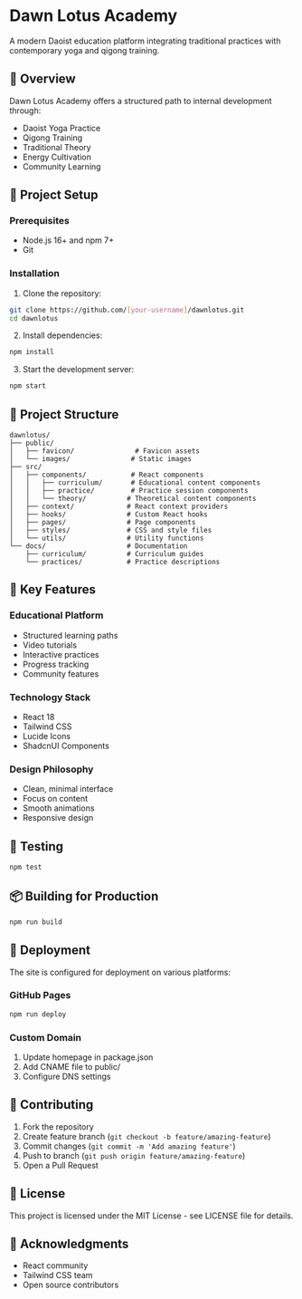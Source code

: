 # Dawn Lotus Academy

A modern Daoist education platform integrating traditional practices with contemporary yoga and qigong training.

## 🌅 Overview

Dawn Lotus Academy offers a structured path to internal development through:
- Daoist Yoga Practice
- Qigong Training
- Traditional Theory
- Energy Cultivation
- Community Learning

## 🚀 Project Setup

### Prerequisites
- Node.js 16+ and npm 7+
- Git

### Installation
1. Clone the repository:
```bash
git clone https://github.com/[your-username]/dawnlotus.git
cd dawnlotus
```

2. Install dependencies:
```bash
npm install
```

3. Start the development server:
```bash
npm start
```

## 📁 Project Structure

```
dawnlotus/
├── public/
│   ├── favicon/               # Favicon assets
│   └── images/               # Static images
├── src/
│   ├── components/           # React components
│   │   ├── curriculum/       # Educational content components
│   │   ├── practice/         # Practice session components
│   │   └── theory/          # Theoretical content components
│   ├── context/             # React context providers
│   ├── hooks/               # Custom React hooks
│   ├── pages/               # Page components
│   ├── styles/              # CSS and style files
│   └── utils/               # Utility functions
└── docs/                    # Documentation
    ├── curriculum/          # Curriculum guides
    └── practices/           # Practice descriptions

```

## 🎯 Key Features

### Educational Platform
- Structured learning paths
- Video tutorials
- Interactive practices
- Progress tracking
- Community features

### Technology Stack
- React 18
- Tailwind CSS
- Lucide Icons
- ShadcnUI Components

### Design Philosophy
- Clean, minimal interface
- Focus on content
- Smooth animations
- Responsive design

## 🧪 Testing

```bash
npm test
```

## 📦 Building for Production

```bash
npm run build
```

## 🚀 Deployment

The site is configured for deployment on various platforms:

### GitHub Pages
```bash
npm run deploy
```

### Custom Domain
1. Update homepage in package.json
2. Add CNAME file to public/
3. Configure DNS settings

## 🤝 Contributing

1. Fork the repository
2. Create feature branch (`git checkout -b feature/amazing-feature`)
3. Commit changes (`git commit -m 'Add amazing feature'`)
4. Push to branch (`git push origin feature/amazing-feature`)
5. Open a Pull Request

## 📜 License

This project is licensed under the MIT License - see LICENSE file for details.

## 🙏 Acknowledgments

- React community
- Tailwind CSS team
- Open source contributors
